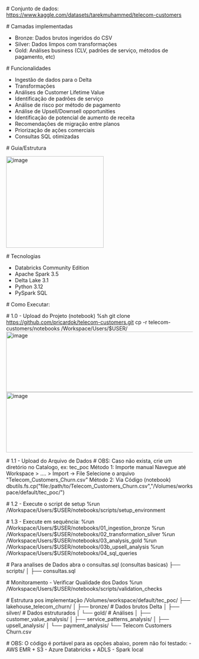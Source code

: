 \# Conjunto de dados:
https://www.kaggle.com/datasets/tarekmuhammed/telecom-customers


\# Camadas implementadas 
- Bronze: Dados brutos ingeridos do CSV
- Silver: Dados limpos com transformações
- Gold: Análises business (CLV, padrões de serviço, métodos de pagamento, etc)


\# Funcionalidades 
- Ingestão de dados para o Delta
- Transformações
- Análises de Customer Lifetime Value
- Identificação de padrões de serviço
- Análise de risco por método de pagamento
- Análise de Upsell/Downsell opportunities
- Identificação de potencial de aumento de receita
- Recomendações de migração entre planos
- Priorização de ações comerciais
- Consultas SQL otimizadas


\# Guia/Estrutura 

<img width="263" height="247" alt="image" src="https://github.com/user-attachments/assets/285f7d0c-cb45-4d23-a3c0-067d037d43ab" />


\# Tecnologias 
- Databricks Community Edition
- Apache Spark 3.5
- Delta Lake 3.1
- Python 3.12
- PySpark SQL


\# Como Executar:

\# 1.0 - Upload do Projeto (notebook) 
%sh 
git clone https://github.com/pricardok/telecom-customers.git
cp -r telecom-customers/notebooks /Workspace/Users/$USER/
<img width="600" height="163" alt="image" src="https://github.com/user-attachments/assets/2219905e-b0cd-421c-b16a-05b3aacba819" />
<img width="600" height="163" alt="image" src="https://github.com/user-attachments/assets/c9f8b53a-4c0f-4e3d-a5ed-ad24542bd2dc" />


\# 1.1 - Upload do Arquivo de Dados \# OBS: Caso não exista, crie um
diretório no Catalogo, ex: tec_poc Método 1: Importe manual Navegue até
Workspace \> \.... \> Import → File Selecione o arquivo
"Telecom_Customers_Churn.csv" Método 2: Via Código (notebook)
dbutils.fs.cp(\"file:/path/to/Telecom_Customers_Churn.csv\",\"/Volumes/workspace/default/tec_poc/\")

\# 1.2 - Execute o script de setup %run
/Workspace/Users/\$USER/notebooks/scripts/setup_environment

\# 1.3 - Execute em sequência: %run
/Workspace/Users/\$USER/notebooks/01_ingestion_bronze %run
/Workspace/Users/\$USER/notebooks/02_transformation_silver %run
/Workspace/Users/\$USER/notebooks/03_analysis_gold %run
/Workspace/Users/\$USER/notebooks/03b_upsell_analysis %run
/Workspace/Users/\$USER/notebooks/04_sql_queries

\# Para analises de Dados abra o consultas.sql (consultas basicas) ├──
scripts/ │ ├── consultas.sql

\# Monitoramento - Verificar Qualidade dos Dados %run
/Workspace/Users/\$USER/notebooks/scripts/validation_checks

\# Estrutura pos implementação /Volumes/workspace/default/tec_poc/ ├──
lakehouse_telecom_churn/ │ ├── bronze/ \# Dados brutos Delta │ ├──
silver/ \# Dados estruturados │ └── gold/ \# Análises │ ├──
customer_value_analysis/ │ ├── service_patterns_analysis/ │ ├──
upsell_analysis/ │ └── payment_analysis/ └── Telecom Customers Churn.csv

\# OBS: O código é portável para as opções abaixo, porem não foi
testado: - AWS EMR + S3 - Azure Databricks + ADLS  - Spark local





